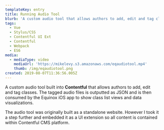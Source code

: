 ```yaml
---
templateKey: entry
title: Running Audio Tool
blurb: 'A custom audio tool that allows authors to add, edit and tag classes.'
tags:
  - Vue
  - Stylus/CSS
  - Contentful UI Ext
  - Contentful
  - Webpack
  - ES6
media:
  - mediaType: video
    mediaUrl: 'https://mikelevy.s3.amazonaws.com/eqaudiotool.mp4'
    thumb: /img/eqaudiotool.png
created: 2019-08-07T11:36:56.005Z
---
```

A custom audio tool built into **Contentful** that allows authors to add, edit and tag classes. The tagged audio files is outputted as JSON and is then consumed by the Equinox iOS app to show class list views and data visualizations.

The audio tool was originally built as a standalone website. However I took it a step further and embedded it as a UI extension so all content is contained within Contentful CMS platform.

